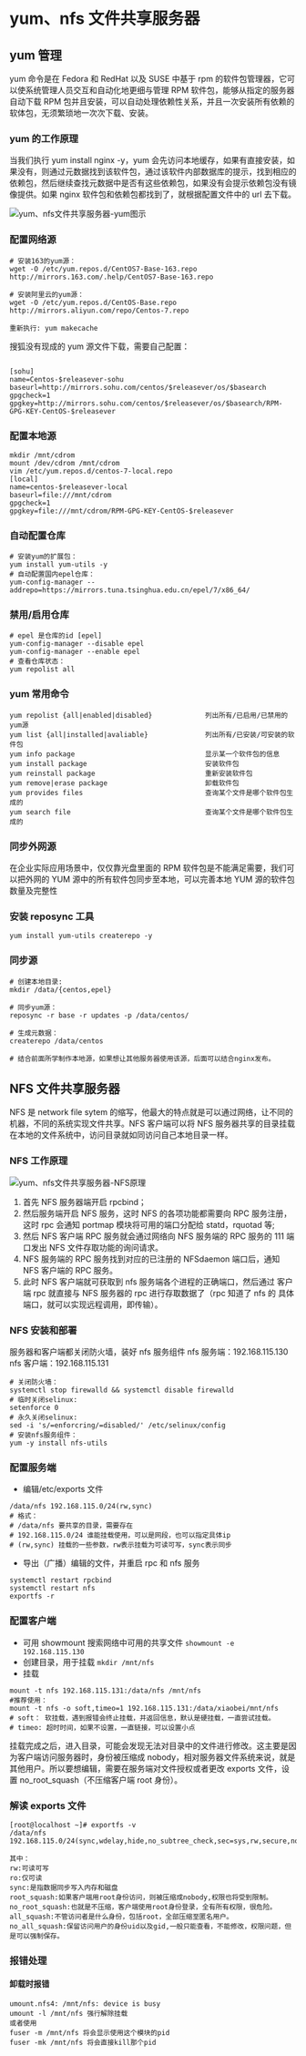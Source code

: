 # yum、nfs 文件共享服务器

## yum 管理

yum 命令是在 Fedora 和 RedHat 以及 SUSE 中基于 rpm 的软件包管理器，它可以使系统管理人员交互和自动化地更细与管理 RPM 软件包，能够从指定的服务器自动下载 RPM 包并且安装，可以自动处理依赖性关系，并且一次安装所有依赖的软体包，无须繁琐地一次次下载、安装。

### yum 的工作原理

当我们执行 yum install nginx -y，yum 会先访问本地缓存，如果有直接安装，如果没有，则通过元数据找到该软件包，通过该软件内部数据库的提示，找到相应的依赖包，然后继续查找元数据中是否有这些依赖包，如果没有会提示依赖包没有镜像提供。如果 nginx 软件包和依赖包都找到了，就根据配置文件中的 url 去下载。

![yum、nfs文件共享服务器-yum图示](https://cdn.jsdelivr.net/gh/xiaobei930/picBed@master/learningNotes/yum、nfs文件共享服务器-yum图示.jpg)

### 配置网络源

    # 安装163的yum源：
    wget -O /etc/yum.repos.d/CentOS7-Base-163.repo http://mirrors.163.com/.help/CentOS7-Base-163.repo

    # 安装阿里云的yum源：
    wget -O /etc/yum.repos.d/CentOS-Base.repo http://mirrors.aliyun.com/repo/Centos-7.repo

    重新执行: yum makecache

搜狐没有现成的 yum 源文件下载，需要自己配置：

```shell

[sohu]
name=Centos-$releasever-sohu
baseurl=http://mirrors.sohu.com/centos/$releasever/os/$basearch
gpgcheck=1
gpgkey=http://mirrors.sohu.com/centos/$releasever/os/$basearch/RPM-GPG-KEY-CentOS-$releasever

```

### 配置本地源

```shell
mkdir /mnt/cdrom
mount /dev/cdrom /mnt/cdrom
vim /etc/yum.repos.d/centos-7-local.repo
[local]
name=centos-$releasever-local
baseurl=file:///mnt/cdrom
gpgcheck=1
gpgkey=file:///mnt/cdrom/RPM-GPG-KEY-CentOS-$releasever
```

### 自动配置仓库

```shell
# 安装yum的扩展包：
yum install yum-utils -y
# 自动配置国内epel仓库：
yum-config-manager --addrepo=https://mirrors.tuna.tsinghua.edu.cn/epel/7/x86_64/
```

### 禁用/启用仓库

```shell
# epel 是仓库的id [epel]
yum-config-manager --disable epel
yum-config-manager --enable epel
# 查看仓库状态：
yum repolist all
```

### yum 常用命令

    yum repolist {all|enabled|disabled}             列出所有/已启用/已禁用的yum源
    yum list {all|installed|avaliable}              列出所有/已安装/可安装的软件包
    yum info package                                显示某一个软件包的信息
    yum install package                             安装软件包
    yum reinstall package                           重新安装软件包
    yum remove|erase package                        卸载软件包
    yum provides files                              查询某个文件是哪个软件包生成的
    yum search file                                 查询某个文件是哪个软件包生成的

### 同步外网源

在企业实际应用场景中，仅仅靠光盘里面的 RPM 软件包是不能满足需要，我们可以把外网的 YUM 源中的所有软件包同步至本地，可以完善本地 YUM 源的软件包数量及完整性

### 安装 reposync 工具

```shell
yum install yum-utils createrepo -y
```

### 同步源

```shell
# 创建本地目录:
mkdir /data/{centos,epel}

# 同步yum源：
reposync -r base -r updates -p /data/centos/

# 生成元数据：
createrepo /data/centos

# 结合前面所学制作本地源，如果想让其他服务器使用该源，后面可以结合nginx发布。
```

## NFS 文件共享服务器

NFS 是 network file sytem 的缩写，他最大的特点就是可以通过网络，让不同的机器，不同的系统实现文件共享。NFS 客户端可以将 NFS 服务器共享的目录挂载在本地的文件系统中，访问目录就如同访问自己本地目录一样。

### NFS 工作原理

![yum、nfs文件共享服务器-NFS原理](https://cdn.jsdelivr.net/gh/xiaobei930/picBed@master/learningNotes/yum、nfs文件共享服务器-NFS原理.jpg)

1. 首先 NFS 服务器端开启 rpcbind；
2. 然后服务端开启 NFS 服务，这时 NFS 的各项功能都需要向 RPC 服务注册，这时 rpc 会通知 portmap 模块将可用的端口分配给 statd，rquotad 等;
3. 然后 NFS 客户端 RPC 服务就会通过网络向 NFS 服务端的 RPC 服务的 111 端口发出 NFS 文件存取功能的询问请求。
4. NFS 服务端的 RPC 服务找到对应的已注册的 NFSdaemon 端口后，通知 NFS 客户端的 RPC 服务。
5. 此时 NFS 客户端就可获取到 nfs 服务端各个进程的正确端口，然后通过 客户端 rpc 就直接与 NFS 服务器的 rpc 进行存取数据了（rpc 知道了 nfs 的 具体端口，就可以实现远程调用，即传输）。

### NFS 安装和部署

服务器和客户端都关闭防火墙，装好 nfs 服务组件
nfs 服务端：192.168.115.130
nfs 客户端：192.168.115.131

```shell
# 关闭防火墙：
systemctl stop firewalld && systemctl disable firewalld
# 临时关闭selinux:
setenforce 0
# 永久关闭selinux:
sed -i 's/=enforcring/=disabled/' /etc/selinux/config
# 安装nfs服务组件：
yum -y install nfs-utils

```

### 配置服务端

- 编辑/etc/exports 文件

```shell
/data/nfs 192.168.115.0/24(rw,sync)
# 格式：
# /data/nfs 要共享的目录，需要存在
# 192.168.115.0/24 谁能挂载使用，可以是网段，也可以指定具体ip
# (rw,sync) 挂载的一些参数，rw表示挂载为可读可写，sync表示同步
```

- 导出（广播）编辑的文件，并重启 rpc 和 nfs 服务

```shell
systemctl restart rpcbind
systemctl restart nfs
exportfs -r
```

### 配置客户端

- 可用 showmount 搜索网络中可用的共享文件
  `showmount -e 192.168.115.130`
- 创建目录，用于挂载
  `mkdir /mnt/nfs`
- 挂载

```shell
mount -t nfs 192.168.115.131:/data/nfs /mnt/nfs
#推荐使用：
mount -t nfs -o soft,timeo=1 192.168.115.131:/data/xiaobei/mnt/nfs
# soft： 软挂载，遇到报错会终止挂载，并返回信息，默认是硬挂载，一直尝试挂载。
# timeo: 超时时间，如果不设置，一直链接，可以设置小点
```

挂载完成之后，进入目录，可能会发现无法对目录中的文件进行修改。这主要是因为客户端访问服务器时，身份被压缩成 nobody，相对服务器文件系统来说，就是其他用户。所以要想编辑，需要在服务端对文件授权或者更改 exports 文件，设置 no_root_squash（不压缩客户端 root 身份）。

### 解读 exports 文件

```shell
[root@localhost ~]# exportfs -v
/data/nfs 192.168.115.0/24(sync,wdelay,hide,no_subtree_check,sec=sys,rw,secure,no_root_squash,no_all_squash)
```

    其中：
    rw:可读可写
    ro:仅可读
    sync:是指数据同步写入内存和磁盘
    root_squash:如果客户端用root身份访问，则被压缩成nobody,权限也将受到限制。
    no_root_squash:也就是不压缩，客户端使用root身份登录，全有所有权限，很危险。
    all_squash:不管访问者是什么身份，包括root，全部压缩至匿名用户。
    no_all_squash:保留访问用户的身份uid以及gid,一般只能查看，不能修改，权限问题，但是可以强制保存。

### 报错处理

#### 卸载时报错

```shell
umount.nfs4: /mnt/nfs: device is busy
umount -l /mnt/nfs 强行解除挂载
或者使用
fuser -m /mnt/nfs 将会显示使用这个模块的pid
fuser -mk /mnt/nfs 将会直接kill那个pid
```
